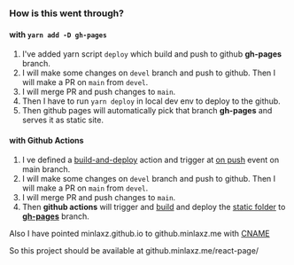 ### How is this went through?

#### with `yarn add -D gh-pages`

1. I've added yarn script `deploy` which build and push to github **gh-pages** branch.
2. I will make some changes on `devel` branch and push to github. Then I will make a PR on `main` from `devel`.
3. I will merge PR and push changes to `main`.
4. Then I have to run `yarn deploy` in local dev env to deploy to the github.
5. Then github pages will automatically pick that branch **gh-pages** and serves it as static site.

#### with **Github Actions**

1. I ve defined a [build-and-deploy](https://github.com/minlaxz/react-page/blob/844a328b001e7d5b8f22cad6ad5c48c949561bb5/.github/workflows/deploy-pages-on-PR-to-main.yml#L10) action and trigger at [on push](https://github.com/minlaxz/react-page/blob/844a328b001e7d5b8f22cad6ad5c48c949561bb5/.github/workflows/deploy-pages-on-PR-to-main.yml#L2) event on main branch.
2. I will make some changes on `devel` branch and push to github. Then I will make a PR on `main` from `devel`.
3. I will merge PR and push changes to `main`.
4. Then **github actions** will trigger and [build](https://github.com/minlaxz/react-page/blob/844a328b001e7d5b8f22cad6ad5c48c949561bb5/.github/workflows/deploy-pages-on-PR-to-main.yml#L19) and deploy the [static folder](https://github.com/minlaxz/react-page/blob/844a328b001e7d5b8f22cad6ad5c48c949561bb5/.github/workflows/deploy-pages-on-PR-to-main.yml#L26) to [**gh-pages**](https://github.com/minlaxz/react-page/blob/844a328b001e7d5b8f22cad6ad5c48c949561bb5/.github/workflows/deploy-pages-on-PR-to-main.yml#L25) branch.


Also I have pointed minlaxz.github.io to github.minlaxz.me with [CNAME](https://github.com/minlaxz/minlaxz.github.io/blob/5c77e57c9ca39f2adb824746841aef46dcbc6608/CNAME#L1)

So this project should be available at github.minlaxz.me/react-page/
